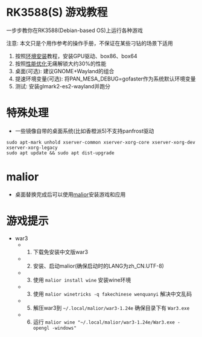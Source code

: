 # RK3588(S) 游戏教程

一步步教你在RK3588(Debian-based OS)上运行各种游戏

注意: 本文只是个用作参考的操作手册，不保证在某些刁钻的场景下适用

1. 按照[环境安装](./gpu-envs.md)教程，安装GPU驱动、box86、box64
2. 按照[性能优化](./rk3588-enhance/README.md)无痛解锁大约30%的性能
3. 桌面(可选): 建议GNOME+Wayland的组合
4. 提速环境变量(可选): 将PAN_MESA_DEBUG=gofaster作为系统默认环境变量
5. 测试: 安装glmark2-es2-wayland并跑分
# 特殊处理
- 一些镜像自带的桌面系统(比如香橙派5)不支持panfrost驱动
```
sudo apt-mark unhold xserver-common xserver-xorg-core xserver-xorg-dev xserver-xorg-legacy
sudo apt update && sudo apt dist-upgrade
```
# malior
- 桌面替换完成后可以使用[malior](https://github.com/ChisBread/malior)安装游戏和应用

# 游戏提示
- war3
  - 1. 下载免安装中文版war3
  - 2. 安装、启动malior(确保启动时的LANG为zh_CN.UTF-8)
  - 3. 使用 `malior install wine` 安装wine环境
  - 3. 使用 `malior winetricks -q fakechinese wenquanyi` 解决中文乱码
  - 5. 解压war3到 `~/.local/malior/war3-1.24e` 确保目录下有 `War3.exe`
  - 6. 运行 `malior wine "~/.local/malior/war3-1.24e/War3.exe -opengl -windows"`
